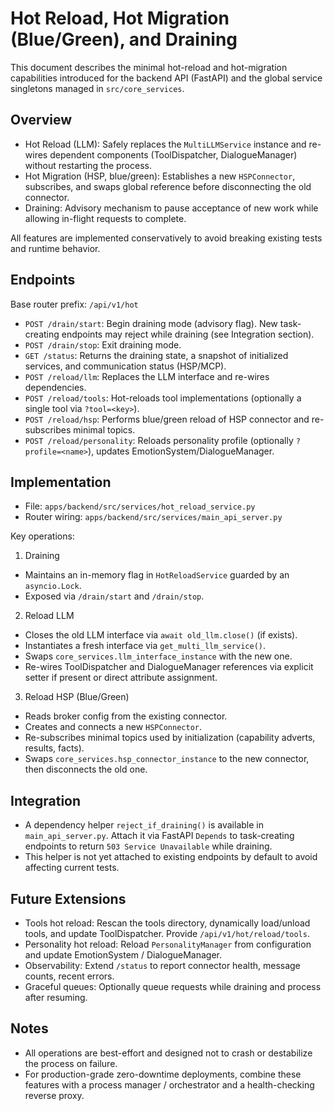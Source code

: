 # Hot Reload, Hot Migration (Blue/Green), and Draining

This document describes the minimal hot-reload and hot-migration capabilities introduced for the backend API (FastAPI) and the global service singletons managed in `src/core_services`.

## Overview

- Hot Reload (LLM): Safely replaces the `MultiLLMService` instance and re-wires dependent components (ToolDispatcher, DialogueManager) without restarting the process.
- Hot Migration (HSP, blue/green): Establishes a new `HSPConnector`, subscribes, and swaps global reference before disconnecting the old connector.
- Draining: Advisory mechanism to pause acceptance of new work while allowing in-flight requests to complete.

All features are implemented conservatively to avoid breaking existing tests and runtime behavior.

## Endpoints

Base router prefix: `/api/v1/hot`

- `POST /drain/start`: Begin draining mode (advisory flag). New task-creating endpoints may reject while draining (see Integration section).
- `POST /drain/stop`: Exit draining mode.
- `GET /status`: Returns the draining state, a snapshot of initialized services, and communication status (HSP/MCP).
- `POST /reload/llm`: Replaces the LLM interface and re-wires dependencies.
- `POST /reload/tools`: Hot-reloads tool implementations (optionally a single tool via `?tool=<key>`).
- `POST /reload/hsp`: Performs blue/green reload of HSP connector and re-subscribes minimal topics.
- `POST /reload/personality`: Reloads personality profile (optionally `?profile=<name>`), updates EmotionSystem/DialogueManager.

## Implementation

- File: `apps/backend/src/services/hot_reload_service.py`
- Router wiring: `apps/backend/src/services/main_api_server.py`

Key operations:

1) Draining
- Maintains an in-memory flag in `HotReloadService` guarded by an `asyncio.Lock`.
- Exposed via `/drain/start` and `/drain/stop`.

2) Reload LLM
- Closes the old LLM interface via `await old_llm.close()` (if exists).
- Instantiates a fresh interface via `get_multi_llm_service()`.
- Swaps `core_services.llm_interface_instance` with the new one.
- Re-wires ToolDispatcher and DialogueManager references via explicit setter if present or direct attribute assignment.

3) Reload HSP (Blue/Green)
- Reads broker config from the existing connector.
- Creates and connects a new `HSPConnector`.
- Re-subscribes minimal topics used by initialization (capability adverts, results, facts).
- Swaps `core_services.hsp_connector_instance` to the new connector, then disconnects the old one.

## Integration

- A dependency helper `reject_if_draining()` is available in `main_api_server.py`. Attach it via FastAPI `Depends` to task-creating endpoints to return `503 Service Unavailable` while draining.
- This helper is not yet attached to existing endpoints by default to avoid affecting current tests.

## Future Extensions

- Tools hot reload: Rescan the tools directory, dynamically load/unload tools, and update ToolDispatcher. Provide `/api/v1/hot/reload/tools`.
- Personality hot reload: Reload `PersonalityManager` from configuration and update EmotionSystem / DialogueManager.
- Observability: Extend `/status` to report connector health, message counts, recent errors.
- Graceful queues: Optionally queue requests while draining and process after resuming.

## Notes

- All operations are best-effort and designed not to crash or destabilize the process on failure.
- For production-grade zero-downtime deployments, combine these features with a process manager / orchestrator and a health-checking reverse proxy.
